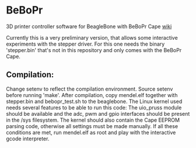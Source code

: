 BeBoPr
======

3D printer controller software for BeagleBone with BeBoPr Cape [wiki](BeBoPr/wiki/Home-of-the-BeBoPr)

Currently this is a very preliminary version, that allows some interactive
experiments with the stepper driver. For this one needs the binary 'stepper.bin'
that's not in this repository and only comes with the BeBoPr Cape.

Compilation:
------------
Change setenv to reflect the compilation environment.
Source setenv before running 'make'.
After compilation, copy mendel.elf together with stepper.bin and
bebopr_test.sh to the beaglebone.
The Linux kernel used needs several features to be able to run this code:
The uio_pruss module should be available and the adc, pwm and gpio
interfaces should be present in the /sys filesystem.
The kernel should also contain the Cape EEPROM parsing code, otherwise all
settings must be made manually.
If all these conditions are met, run mendel.elf as root and play with
the interactive gcode interpreter.

